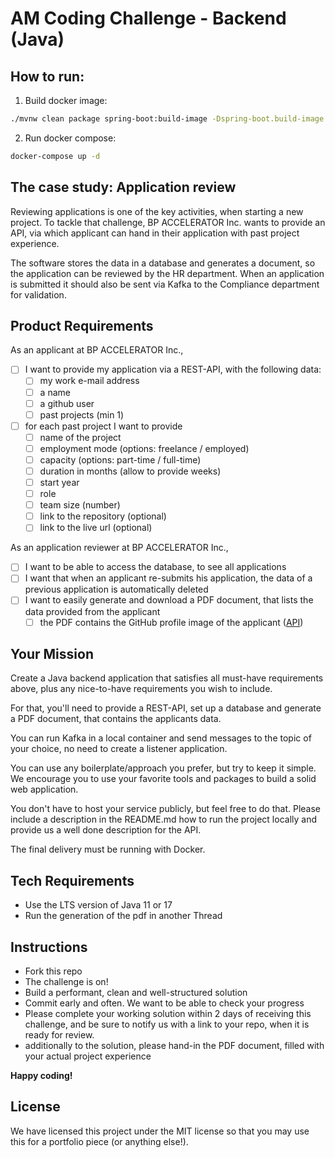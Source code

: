 # AM Coding Challenge - Backend (Java)

## How to run:
1. Build docker image:
```bash
./mvnw clean package spring-boot:build-image -Dspring-boot.build-image.imageName=am_challenge:latest
```
2. Run docker compose:
```bash
docker-compose up -d
```

## The case study: Application review

Reviewing applications is one of the key activities, when starting a new project.
To tackle that challenge, BP ACCELERATOR Inc. wants to provide an API, via which applicant can hand in their application
with past project experience.

The software stores the data in a database and generates a document, so the application can be reviewed by the HR
department. When an application is submitted it should also be sent via Kafka to the Compliance department for
validation.

## Product Requirements

As an applicant at BP ACCELERATOR Inc.,

- [ ] I want to provide my application via a REST-API, with the following data:
    - [ ] my work e-mail address
    - [ ] a name
    - [ ] a github user
    - [ ] past projects (min 1)
- [ ] for each past project I want to provide
    - [ ] name of the project
    - [ ] employment mode (options: freelance / employed)
    - [ ] capacity (options: part-time / full-time)
    - [ ] duration in months (allow to provide weeks)
    - [ ] start year
    - [ ] role
    - [ ] team size (number)
    - [ ] link to the repository (optional)
    - [ ] link to the live url (optional)

As an application reviewer at BP ACCELERATOR Inc.,

- [ ] I want to be able to access the database, to see all applications
- [ ] I want that when an applicant re-submits his application, the data of a previous application is automatically
  deleted
- [ ] I want to easily generate and download a PDF document, that lists the data provided from the applicant
    - [ ] the PDF contains the GitHub profile image of the
      applicant ([API](https://docs.github.com/en/rest/guides/getting-started-with-the-rest-api))

## Your Mission

Create a Java backend application that satisfies all must-have requirements above, plus any nice-to-have requirements
you wish to include.

For that, you'll need to provide a REST-API, set up a database and generate a PDF document, that contains the applicants
data.

You can run Kafka in a local container and send messages to the topic of your choice, no need to create a listener
application.

You can use any boilerplate/approach you prefer, but try to keep it simple. We encourage you to use your favorite tools
and packages to build a solid web application.

You don't have to host your service publicly, but feel free to do that.
Please include a description in the README.md how to run the project locally and provide us a well done description for
the API.

The final delivery must be running with Docker.

## Tech Requirements

- Use the LTS version of Java 11 or 17
- Run the generation of the pdf in another Thread

## Instructions

- Fork this repo
- The challenge is on!
- Build a performant, clean and well-structured solution
- Commit early and often. We want to be able to check your progress
- Please complete your working solution within 2 days of receiving this challenge, and be sure to notify us with a link
  to your repo, when it is ready for review.
- additionally to the solution, please hand-in the PDF document, filled with your actual project experience

**Happy coding!**

## License

We have licensed this project under the MIT license so that you may use this for a portfolio piece (or anything else!).
